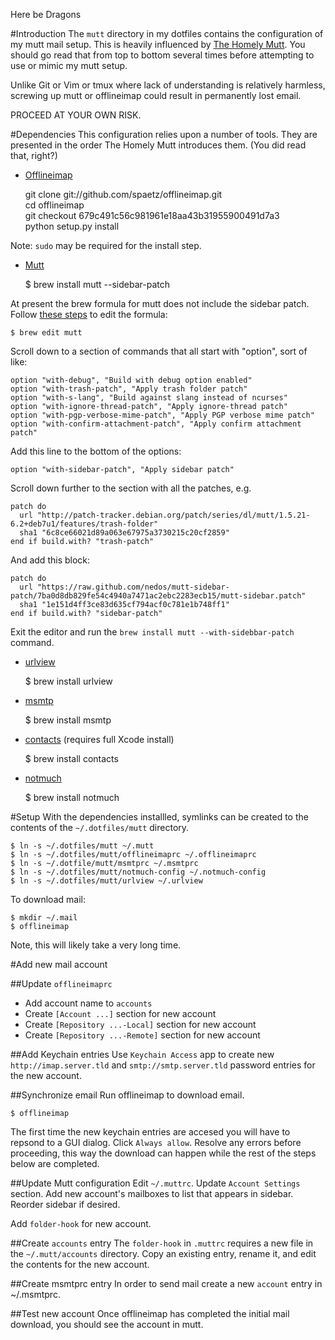 Here be Dragons

#Introduction
The `mutt` directory in my dotfiles contains the configuration of my mutt mail setup. This is heavily influenced by [The Homely Mutt](http://stevelosh.com/blog/2012/10/the-homely-mutt/ "The Homely Mutt"). You should go read that from top to bottom several times before attempting to use or mimic my mutt setup.

Unlike Git or Vim or tmux where lack of understanding is relatively harmless, screwing up mutt or offlineimap could result in permanently lost email.

PROCEED AT YOUR OWN RISK.

#Dependencies
This configuration relies upon a number of tools. They are presented in the order The Homely Mutt introduces them. (You did read that, right?)

* [Offlineimap](http://offlineimap.org)
 
    git clone git://github.com/spaetz/offlineimap.git  
    cd offlineimap  
    git checkout 679c491c56c981961e18aa43b31955900491d7a3  
    python setup.py install  

Note: `sudo` may be required for the install step.

* [Mutt](http://www.mutt.org)
 
    $ brew install mutt --sidebar-patch

At present the brew formula for mutt does not include the sidebar patch. Follow [these steps](http://stackoverflow.com/questions/20883936/how-to-apply-this-mutt-sidebar-patch) to edit the formula:

    $ brew edit mutt

Scroll down to a section of commands that all start with "option", sort of like:

    option "with-debug", "Build with debug option enabled"
    option "with-trash-patch", "Apply trash folder patch"
    option "with-s-lang", "Build against slang instead of ncurses"
    option "with-ignore-thread-patch", "Apply ignore-thread patch"
    option "with-pgp-verbose-mime-patch", "Apply PGP verbose mime patch"
    option "with-confirm-attachment-patch", "Apply confirm attachment patch"

Add this line to the bottom of the options:

    option "with-sidebar-patch", "Apply sidebar patch"

Scroll down further to the section with all the patches, e.g.

    patch do
      url "http://patch-tracker.debian.org/patch/series/dl/mutt/1.5.21-6.2+deb7u1/features/trash-folder"
      sha1 "6c8ce66021d89a063e67975a3730215c20cf2859"
    end if build.with? "trash-patch"

And add this block:

    patch do
      url "https://raw.github.com/nedos/mutt-sidebar-patch/7ba0d8db829fe54c4940a7471ac2ebc2283ecb15/mutt-sidebar.patch"
      sha1 "1e151d4ff3ce83d635cf794acf0c781e1b748ff1"
    end if build.with? "sidebar-patch"

Exit the editor and run the `brew install mutt --with-sidebbar-patch` command.

* [urlview](https://github.com/sigpipe/urlview)
 
    $ brew install urlview

* [msmtp](http://msmtp.sourceforge.net)
 
    $ brew install msmtp

* [contacts](http://gnufoo.org/contacts/) (requires full Xcode install)
 
    $ brew install contacts

* [notmuch](http://notmuchmail.org)
 
    $ brew install notmuch

#Setup
With the dependencies installled, symlinks can be created to the contents of the `~/.dotfiles/mutt` directory.

    $ ln -s ~/.dotfiles/mutt ~/.mutt
    $ ln -s ~/.dotfiles/mutt/offlineimaprc ~/.offlineimaprc
    $ ln -s ~/.dotfile/mutt/msmtprc ~/.msmtprc
    $ ln -s ~/.dotfiles/mutt/notmuch-config ~/.notmuch-config
    $ ln -s ~/.dotfiles/mutt/urlview ~/.urlview

To download mail:

    $ mkdir ~/.mail
    $ offlineimap

Note, this will likely take a very long time.

#Add new mail account

##Update `offlineimaprc`

* Add account name to `accounts`
* Create `[Account ...]` section for new account
* Create `[Repository ...-Local]` section for new account
* Create `[Repository ...-Remote]` section for new account

##Add Keychain entries
Use `Keychain Access` app to create new `http://imap.server.tld` and `smtp://smtp.server.tld` password entries for the new account.

##Synchronize email
Run offlineimap to download email.

    $ offlineimap

The first time the new keychain entries are accesed you will have to repsond to a GUI dialog. Click `Always allow`. Resolve any errors before proceeding, this way the download can happen while the rest of the steps below are completed.

##Update Mutt configuration
Edit `~/.muttrc`. Update `Account Settings` section. Add new account's mailboxes to list that appears in sidebar. Reorder sidebar if desired.

Add `folder-hook` for new account.

##Create `accounts` entry
The `folder-hook` in `.muttrc` requires a new file in the `~/.mutt/accounts` directory. Copy an existing entry, rename it, and edit the contents for the new account.

##Create msmtprc entry
In order to send mail create a new `account` entry in ~/.msmtprc.

##Test new account
Once offlineimap has completed the initial mail download, you should see the account in mutt.

